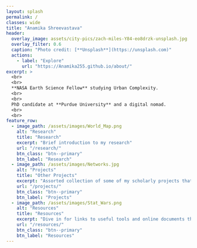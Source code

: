 ```yaml
---
layout: splash
permalink: /
classes: wide
title: "Anamika Shreevastava"
header:
  overlay_image: assets/city-pics/zach-miles-Y84-eo8drzk-unsplash.jpg
  overlay_filter: 0.6
  caption: "Photo credit: [**Unsplash**](https://unsplash.com)"
  actions:
    - label: "Explore"
      url: "https://Anamika255.github.io/about/"
excerpt: >
  <br>
  <br>
  **NASA Earth Science Fellow** studying Urban Complexity.
  <br>
  <br>
  PhD candidate at **Purdue University** and a digital nomad.
  <br>  
  <br>
feature_row:
  - image_path: /assets/images/World_Map.png
    alt: "Research"
    title: "Research"
    excerpt: "Brief introduction to my research"
    url: "/research/"
    btn_class: "btn--primary"
    btn_label: "Research"
  - image_path: /assets/images/Networks.jpg
    alt: "Projects"
    title: "Other Projects"
    excerpt: "Assorted collection of some of my scholarly projects that aren't published"
    url: "/projects/"
    btn_class: "btn--primary"
    btn_label: "Projects"
  - image_path: /assets/images/Stat_Wars.png
    alt: "Resources"
    title: "Resources"
    excerpt: "Dive in for links to useful tools and online documents that I have curated over the years"
    url: "/resources/"
    btn_class: "btn--primary"
    btn_label: "Resources"
---
```



<!--
{% include feature_row %}

<!--
# Hello there! I am a PhD student at [Purdue University](https://www.purdue.edu/). This is my website under construction. Should be up and running by October 1st.

-->
